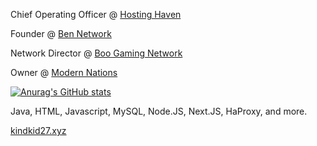 Chief Operating Officer @ [Hosting Haven](https://hostinghaven.us/)

Founder @ [Ben Network](https://ben.hostinghaven.us/)

Network Director @ [Boo Gaming Network](https://boogn.xyz/)

Owner @ [Modern Nations](https://modernnations.xyz/)

[![Anurag's GitHub stats](https://github-readme-stats.vercel.app/api?username=kindkid27&theme=dark)](https://github.com/anuraghazra/github-readme-stats)

Java, HTML, Javascript, MySQL, Node.JS, Next.JS, HaProxy, and more. 

[kindkid27.xyz](https://kindkid27.xyz/)
